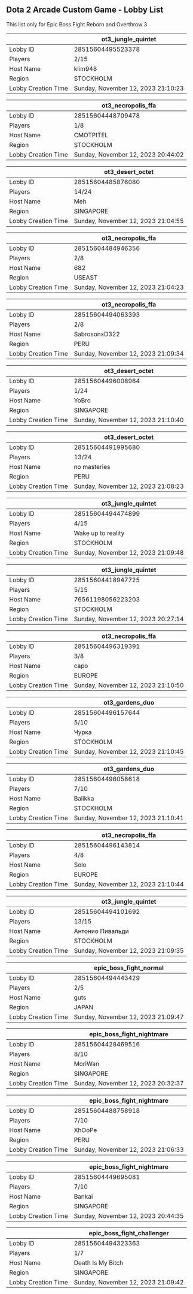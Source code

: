 ## Dota 2 Arcade Custom Game - Lobby List

This list only for Epic Boss Fight Reborn and Overthrow 3

|  | ot3_jungle_quintet |
| ------ | ------ |
| Lobby ID | 28515604495523378 |
| Players | 2/15 |
| Host Name | klim948 |
| Region | STOCKHOLM |
| Lobby Creation Time | Sunday, November 12, 2023 21:10:23 |


|  | ot3_necropolis_ffa |
| ------ | ------ |
| Lobby ID | 28515604448709478 |
| Players | 1/8 |
| Host Name | CMOTPITEL |
| Region | STOCKHOLM |
| Lobby Creation Time | Sunday, November 12, 2023 20:44:02 |


|  | ot3_desert_octet |
| ------ | ------ |
| Lobby ID | 28515604485876080 |
| Players | 14/24 |
| Host Name | Meh |
| Region | SINGAPORE |
| Lobby Creation Time | Sunday, November 12, 2023 21:04:55 |


|  | ot3_necropolis_ffa |
| ------ | ------ |
| Lobby ID | 28515604484946356 |
| Players | 2/8 |
| Host Name | 682 |
| Region | USEAST |
| Lobby Creation Time | Sunday, November 12, 2023 21:04:23 |


|  | ot3_necropolis_ffa |
| ------ | ------ |
| Lobby ID | 28515604494063393 |
| Players | 2/8 |
| Host Name | SabrosonxD322 |
| Region | PERU |
| Lobby Creation Time | Sunday, November 12, 2023 21:09:34 |


|  | ot3_desert_octet |
| ------ | ------ |
| Lobby ID | 28515604496008964 |
| Players | 1/24 |
| Host Name | YoBro |
| Region | SINGAPORE |
| Lobby Creation Time | Sunday, November 12, 2023 21:10:40 |


|  | ot3_desert_octet |
| ------ | ------ |
| Lobby ID | 28515604491995680 |
| Players | 13/24 |
| Host Name | no masteries |
| Region | PERU |
| Lobby Creation Time | Sunday, November 12, 2023 21:08:23 |


|  | ot3_jungle_quintet |
| ------ | ------ |
| Lobby ID | 28515604494474899 |
| Players | 4/15 |
| Host Name | Wake up to reality |
| Region | STOCKHOLM |
| Lobby Creation Time | Sunday, November 12, 2023 21:09:48 |


|  | ot3_jungle_quintet |
| ------ | ------ |
| Lobby ID | 28515604418947725 |
| Players | 5/15 |
| Host Name | 76561198056223203 |
| Region | STOCKHOLM |
| Lobby Creation Time | Sunday, November 12, 2023 20:27:14 |


|  | ot3_necropolis_ffa |
| ------ | ------ |
| Lobby ID | 28515604496319391 |
| Players | 3/8 |
| Host Name | capo |
| Region | EUROPE |
| Lobby Creation Time | Sunday, November 12, 2023 21:10:50 |


|  | ot3_gardens_duo |
| ------ | ------ |
| Lobby ID | 28515604496157644 |
| Players | 5/10 |
| Host Name | Чурка |
| Region | STOCKHOLM |
| Lobby Creation Time | Sunday, November 12, 2023 21:10:45 |


|  | ot3_gardens_duo |
| ------ | ------ |
| Lobby ID | 28515604496058618 |
| Players | 7/10 |
| Host Name | Balikka |
| Region | STOCKHOLM |
| Lobby Creation Time | Sunday, November 12, 2023 21:10:41 |


|  | ot3_necropolis_ffa |
| ------ | ------ |
| Lobby ID | 28515604496143814 |
| Players | 4/8 |
| Host Name | Solo |
| Region | EUROPE |
| Lobby Creation Time | Sunday, November 12, 2023 21:10:44 |


|  | ot3_jungle_quintet |
| ------ | ------ |
| Lobby ID | 28515604494101692 |
| Players | 13/15 |
| Host Name | Антонио Пивальди |
| Region | STOCKHOLM |
| Lobby Creation Time | Sunday, November 12, 2023 21:09:35 |


|  | epic_boss_fight_normal |
| ------ | ------ |
| Lobby ID | 28515604494443429 |
| Players | 2/5 |
| Host Name | guts |
| Region | JAPAN |
| Lobby Creation Time | Sunday, November 12, 2023 21:09:47 |


|  | epic_boss_fight_nightmare |
| ------ | ------ |
| Lobby ID | 28515604428469516 |
| Players | 8/10 |
| Host Name | MoriWan |
| Region | SINGAPORE |
| Lobby Creation Time | Sunday, November 12, 2023 20:32:37 |


|  | epic_boss_fight_nightmare |
| ------ | ------ |
| Lobby ID | 28515604488758918 |
| Players | 7/10 |
| Host Name | XhOoPe |
| Region | PERU |
| Lobby Creation Time | Sunday, November 12, 2023 21:06:33 |


|  | epic_boss_fight_nightmare |
| ------ | ------ |
| Lobby ID | 28515604449695081 |
| Players | 7/10 |
| Host Name | Bankai |
| Region | SINGAPORE |
| Lobby Creation Time | Sunday, November 12, 2023 20:44:35 |


|  | epic_boss_fight_challenger |
| ------ | ------ |
| Lobby ID | 28515604494323363 |
| Players | 1/7 |
| Host Name | Death Is My Bitch |
| Region | SINGAPORE |
| Lobby Creation Time | Sunday, November 12, 2023 21:09:42 |


